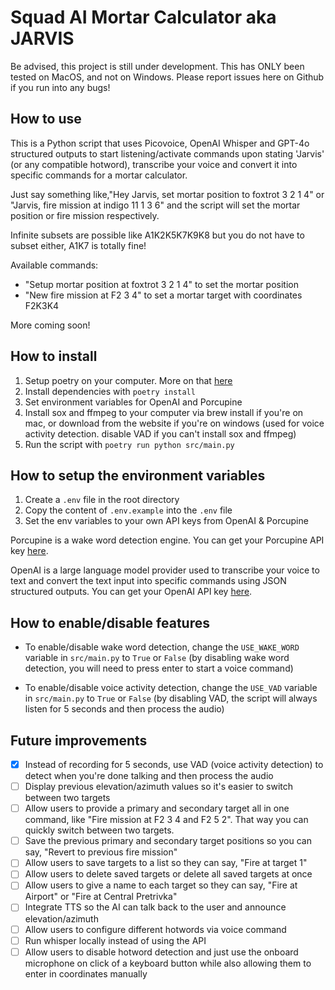 # Squad AI Mortar Calculator aka JARVIS

Be advised, this project is still under development. This has ONLY been tested on MacOS, and not on Windows.
Please report issues here on Github if you run into any bugs!

## How to use

This is a Python script that uses Picovoice, OpenAI Whisper and GPT-4o structured outputs to start listening/activate commands upon stating 'Jarvis' (or any compatible hotword), transcribe your voice and convert it into specific commands for a mortar calculator.

Just say something like,"Hey Jarvis, set mortar position to foxtrot 3 2 1 4" or "Jarvis, fire mission at indigo 11 1 3 6" and the script will set the mortar position or fire mission respectively.

Infinite subsets are possible like A1K2K5K7K9K8 but you do not have to subset either, A1K7 is totally fine!

Available commands:

- "Setup mortar position at foxtrot 3 2 1 4" to set the mortar position
- "New fire mission at F2 3 4" to set a mortar target with coordinates F2K3K4

More coming soon!

## How to install

1. Setup poetry on your computer. More on that [here](https://python-poetry.org/docs/)
2. Install dependencies with `poetry install`
3. Set environment variables for OpenAI and Porcupine
4. Install sox and ffmpeg to your computer via brew install if you're on mac, or download from the website if you're on windows
   (used for voice activity detection. disable VAD if you can't install sox and ffmpeg)
5. Run the script with `poetry run python src/main.py`

## How to setup the environment variables

1. Create a `.env` file in the root directory
2. Copy the content of `.env.example` into the `.env` file
3. Set the env variables to your own API keys from OpenAI & Porcupine

Porcupine is a wake word detection engine. You can get your Porcupine API key [here](https://picovoice.ai/platform/porcupine/).

OpenAI is a large language model provider used to transcribe your voice to text and convert the text input into specific commands using JSON structured outputs. You can get your OpenAI API key [here](https://platform.openai.com/).

## How to enable/disable features

- To enable/disable wake word detection, change the `USE_WAKE_WORD` variable in `src/main.py` to `True` or `False`
  (by disabling wake word detection, you will need to press enter to start a voice command)

- To enable/disable voice activity detection, change the `USE_VAD` variable in `src/main.py` to `True` or `False`
  (by disabling VAD, the script will always listen for 5 seconds and then process the audio)

## Future improvements

- [x] Instead of recording for 5 seconds, use VAD (voice activity detection) to detect when you're done talking and then process the audio
- [ ] Display previous elevation/azimuth values so it's easier to switch between two targets
- [ ] Allow users to provide a primary and secondary target all in one command, like "Fire mission at F2 3 4 and F2 5 2". That way you can quickly switch between two targets.
- [ ] Save the previous primary and secondary target positions so you can say, "Revert to previous fire mission"
- [ ] Allow users to save targets to a list so they can say, "Fire at target 1"
- [ ] Allow users to delete saved targets or delete all saved targets at once
- [ ] Allow users to give a name to each target so they can say, "Fire at Airport" or "Fire at Central Pretrivka"
- [ ] Integrate TTS so the AI can talk back to the user and announce elevation/azimuth
- [ ] Allow users to configure different hotwords via voice command
- [ ] Run whisper locally instead of using the API
- [ ] Allow users to disable hotword detection and just use the onboard microphone on click of a keyboard button while also allowing them to enter in coordinates manually
